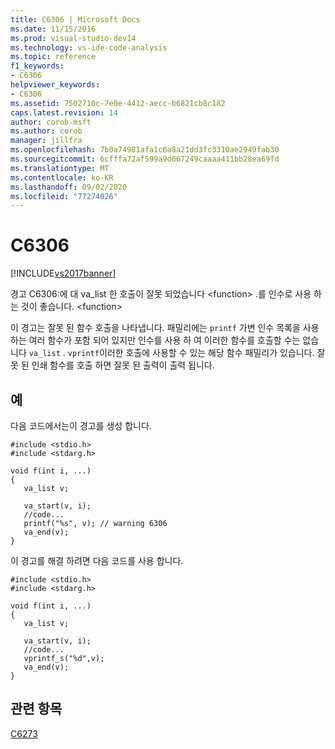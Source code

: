 ```yaml
---
title: C6306 | Microsoft Docs
ms.date: 11/15/2016
ms.prod: visual-studio-dev14
ms.technology: vs-ide-code-analysis
ms.topic: reference
f1_keywords:
- C6306
helpviewer_keywords:
- C6306
ms.assetid: 7502710c-7e0e-4412-aecc-b6821cb8c182
caps.latest.revision: 14
author: corob-msft
ms.author: corob
manager: jillfra
ms.openlocfilehash: 7b0a74981afa1c6a8a21dd3fc3310ae2949fab30
ms.sourcegitcommit: 6cfffa72af599a9d667249caaaa411bb28ea69fd
ms.translationtype: MT
ms.contentlocale: ko-KR
ms.lasthandoff: 09/02/2020
ms.locfileid: "77274026"
---
```

# <a name="c6306"></a>C6306
[!INCLUDE[vs2017banner](../includes/vs2017banner.md)]

경고 C6306:에 대 va_list 한 호출이 잘못 되었습니다 \<function> .를 인수로 사용 하는 것이 좋습니다. \<function>  
  
 이 경고는 잘못 된 함수 호출을 나타냅니다. 패밀리에는 `printf` 가변 인수 목록을 사용 하는 여러 함수가 포함 되어 있지만 인수를 사용 하 여 이러한 함수를 호출할 수는 없습니다 `va_list` . `vprintf`이러한 호출에 사용할 수 있는 해당 함수 패밀리가 있습니다. 잘못 된 인쇄 함수를 호출 하면 잘못 된 출력이 출력 됩니다.  
  
## <a name="example"></a>예  
 다음 코드에서는이 경고를 생성 합니다.  
  
```  
#include <stdio.h>  
#include <stdarg.h>  
  
void f(int i, ...)  
{  
   va_list v;  
  
   va_start(v, i);  
   //code...  
   printf("%s", v); // warning 6306   
   va_end(v);  
}  
```  
  
 이 경고를 해결 하려면 다음 코드를 사용 합니다.  
  
```  
#include <stdio.h>  
#include <stdarg.h>  
  
void f(int i, ...)  
{  
   va_list v;  
  
   va_start(v, i);  
   //code...  
   vprintf_s("%d",v);  
   va_end(v);  
}  
```  
  
## <a name="see-also"></a>관련 항목  
 [C6273](../code-quality/c6273.md)
